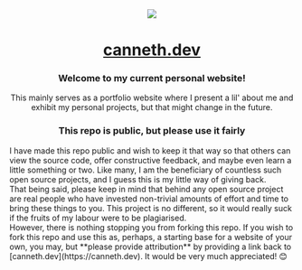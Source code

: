 <div align='center'><img src='https://user-images.githubusercontent.com/23531034/148361737-1aadfe95-1de1-43b9-8f31-ad0f6e70c043.png' /></div>
<h1 align='center'>
  <div align='center'><a href='https://canneth.dev' rel='noreferrer'>canneth.dev</a></div>
</h1>
<h3 align='center'>Welcome to my current personal website!</h3>
<p align='center'>This mainly serves as a portfolio website where I present a lil' about me and exhibit my personal projects, but that might change in the future.</p>

<h3 align='center'>This repo is public, but please use it fairly</h3>
<p>
  I have made this repo public and wish to keep it that way so that others can view the source code, offer constructive feedback, and maybe even learn a little something or two. Like many, I am the beneficiary of countless such open source projects, and I guess this is my little way of giving back.
  <br />
  That being said, please keep in mind that behind any open source project are real people who have invested non-trivial amounts of effort and time to bring these things to you. This project is no different, so it would really suck if the fruits of my labour were to be plagiarised.
  <br />
  However, there is nothing stopping you from forking this repo. If you wish to fork this repo and use this as, perhaps, a starting base for a website of your own, you may, but **please provide attribution** by providing a link back to [canneth.dev](https://canneth.dev). It would be very much appreciated! &#128522;</p>
